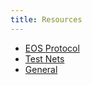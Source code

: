 ```yaml
---
title: Resources
---
```


- [EOS Protocol](10_protocol/index.md)
- [Test Nets](20_test-nets/index.md)
- [General](30_general/index.md)
